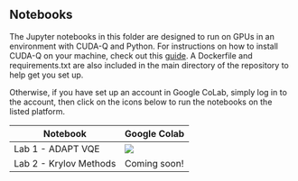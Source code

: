 ## Notebooks
The Jupyter notebooks in this folder are designed to run on GPUs in an environment with CUDA-Q and Python.  For instructions on how to install CUDA-Q on your machine, check out this [guide](https://nvidia.github.io/cuda-quantum/latest/using/quick_start.html#install-cuda-q).  A Dockerfile and requirements.txt are also included in the main directory of the repository to help get you set up.

Otherwise, if you have set up an account in Google CoLab, 
simply log in to the account, then click on the icons below to run the notebooks on the listed platform.   

| Notebook      | Google Colab |
| -----------  | ----------- |
|Lab 1 - ADAPT VQE  | [![](https://colab.research.google.com/assets/colab-badge.svg)](https://colab.research.google.com/github/NVIDIA/cuda-q-academic/blob/main/chemistry-simulations/adapt_vqe.ipynb)|
| Lab 2 - Krylov Methods  | Coming soon!  | |||


